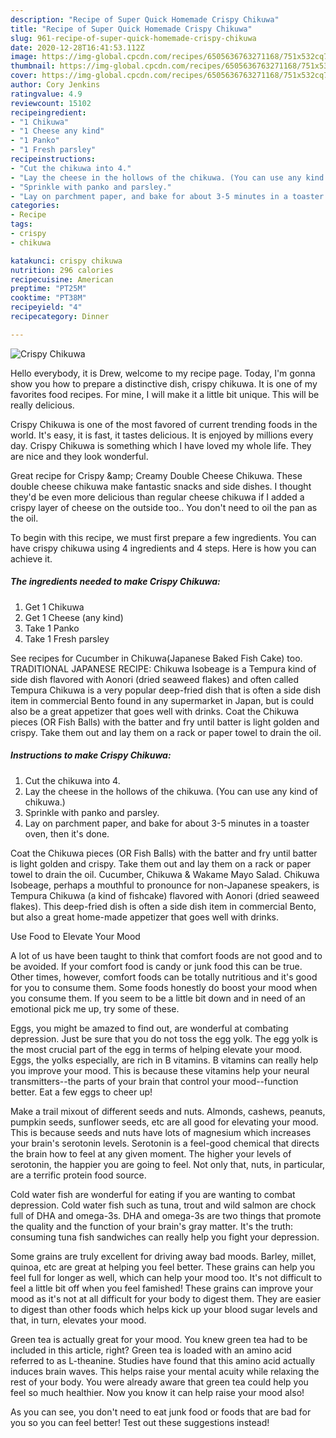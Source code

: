 ```yaml
---
description: "Recipe of Super Quick Homemade Crispy Chikuwa"
title: "Recipe of Super Quick Homemade Crispy Chikuwa"
slug: 961-recipe-of-super-quick-homemade-crispy-chikuwa
date: 2020-12-28T16:41:53.112Z
image: https://img-global.cpcdn.com/recipes/6505636763271168/751x532cq70/crispy-chikuwa-recipe-main-photo.jpg
thumbnail: https://img-global.cpcdn.com/recipes/6505636763271168/751x532cq70/crispy-chikuwa-recipe-main-photo.jpg
cover: https://img-global.cpcdn.com/recipes/6505636763271168/751x532cq70/crispy-chikuwa-recipe-main-photo.jpg
author: Cory Jenkins
ratingvalue: 4.9
reviewcount: 15102
recipeingredient:
- "1 Chikuwa"
- "1 Cheese any kind"
- "1 Panko"
- "1 Fresh parsley"
recipeinstructions:
- "Cut the chikuwa into 4."
- "Lay the cheese in the hollows of the chikuwa. (You can use any kind of chikuwa.)"
- "Sprinkle with panko and parsley."
- "Lay on parchment paper, and bake for about 3-5 minutes in a toaster oven, then it&#39;s done."
categories:
- Recipe
tags:
- crispy
- chikuwa

katakunci: crispy chikuwa 
nutrition: 296 calories
recipecuisine: American
preptime: "PT25M"
cooktime: "PT38M"
recipeyield: "4"
recipecategory: Dinner

---
```



![Crispy Chikuwa](https://img-global.cpcdn.com/recipes/6505636763271168/751x532cq70/crispy-chikuwa-recipe-main-photo.jpg)

Hello everybody, it is Drew, welcome to my recipe page. Today, I'm gonna show you how to prepare a distinctive dish, crispy chikuwa. It is one of my favorites food recipes. For mine, I will make it a little bit unique. This will be really delicious.

Crispy Chikuwa is one of the most favored of current trending foods in the world. It's easy, it is fast, it tastes delicious. It is enjoyed by millions every day. Crispy Chikuwa is something which I have loved my whole life. They are nice and they look wonderful.

Great recipe for Crispy &amp;amp; Creamy Double Cheese Chikuwa. These double cheese chikuwa make fantastic snacks and side dishes. I thought they&#39;d be even more delicious than regular cheese chikuwa if I added a crispy layer of cheese on the outside too.. You don&#39;t need to oil the pan as the oil.


To begin with this recipe, we must first prepare a few ingredients. You can have crispy chikuwa using 4 ingredients and 4 steps. Here is how you can achieve it.

<!--inarticleads1-->

##### The ingredients needed to make Crispy Chikuwa:

1. Get 1 Chikuwa
1. Get 1 Cheese (any kind)
1. Take 1 Panko
1. Take 1 Fresh parsley


See recipes for Cucumber in Chikuwa(Japanese Baked Fish Cake) too. TRADITIONAL JAPANESE RECIPE: Chikuwa Isobeage is a Tempura kind of side dish flavored with Aonori (dried seaweed flakes) and often called Tempura Chikuwa is a very popular deep-fried dish that is often a side dish item in commercial Bento found in any supermarket in Japan, but is could also be a great appetizer that goes well with drinks. Coat the Chikuwa pieces (OR Fish Balls) with the batter and fry until batter is light golden and crispy. Take them out and lay them on a rack or paper towel to drain the oil. 

<!--inarticleads2-->

##### Instructions to make Crispy Chikuwa:

1. Cut the chikuwa into 4.
1. Lay the cheese in the hollows of the chikuwa. (You can use any kind of chikuwa.)
1. Sprinkle with panko and parsley.
1. Lay on parchment paper, and bake for about 3-5 minutes in a toaster oven, then it&#39;s done.


Coat the Chikuwa pieces (OR Fish Balls) with the batter and fry until batter is light golden and crispy. Take them out and lay them on a rack or paper towel to drain the oil. Cucumber, Chikuwa &amp; Wakame Mayo Salad. Chikuwa Isobeage, perhaps a mouthful to pronounce for non-Japanese speakers, is Tempura Chikuwa (a kind of fishcake) flavored with Aonori (dried seaweed flakes). This deep-fried dish is often a side dish item in commercial Bento, but also a great home-made appetizer that goes well with drinks. 

Use Food to Elevate Your Mood


A lot of us have been taught to think that comfort foods are not good and to be avoided. If your comfort food is candy or junk food this can be true. Other times, however, comfort foods can be totally nutritious and it's good for you to consume them. Some foods honestly do boost your mood when you consume them. If you seem to be a little bit down and in need of an emotional pick me up, try some of these.

Eggs, you might be amazed to find out, are wonderful at combating depression. Just be sure that you do not toss the egg yolk. The egg yolk is the most crucial part of the egg in terms of helping elevate your mood. Eggs, the yolks especially, are rich in B vitamins. B vitamins can really help you improve your mood. This is because these vitamins help your neural transmitters--the parts of your brain that control your mood--function better. Eat a few eggs to cheer up!

Make a trail mixout of different seeds and nuts. Almonds, cashews, peanuts, pumpkin seeds, sunflower seeds, etc are all good for elevating your mood. This is because seeds and nuts have lots of magnesium which increases your brain's serotonin levels. Serotonin is a feel-good chemical that directs the brain how to feel at any given moment. The higher your levels of serotonin, the happier you are going to feel. Not only that, nuts, in particular, are a terrific protein food source.

Cold water fish are wonderful for eating if you are wanting to combat depression. Cold water fish such as tuna, trout and wild salmon are chock full of DHA and omega-3s. DHA and omega-3s are two things that promote the quality and the function of your brain's gray matter. It's the truth: consuming tuna fish sandwiches can really help you fight your depression. 

Some grains are truly excellent for driving away bad moods. Barley, millet, quinoa, etc are great at helping you feel better. These grains can help you feel full for longer as well, which can help your mood too. It's not difficult to feel a little bit off when you feel famished! These grains can improve your mood as it's not at all difficult for your body to digest them. They are easier to digest than other foods which helps kick up your blood sugar levels and that, in turn, elevates your mood.

Green tea is actually great for your mood. You knew green tea had to be included in this article, right? Green tea is loaded with an amino acid referred to as L-theanine. Studies have found that this amino acid actually induces brain waves. This helps raise your mental acuity while relaxing the rest of your body. You were already aware that green tea could help you feel so much healthier. Now you know it can help raise your mood also!

As you can see, you don't need to eat junk food or foods that are bad for you so you can feel better! Test out  these suggestions  instead!

